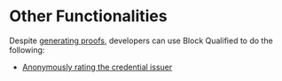 # Other Functionalities

Despite [generating proofs](../proofs/README.md), developers can use Block Qualified to do the following:

- [Anonymously rating the credential issuer](./credential-issuer-rating.md)